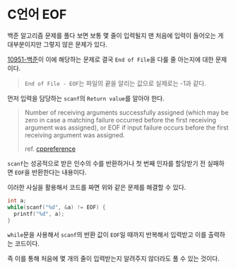 # C언어 EOF

백준 알고리즘 문제를 풀다 보면 보통 몇 줄이 입력될지 맨 처음에 입력이 들어오는 게 대부분이지만 그렇지 않은 문제가 있다.

[10951-백준](https://www.acmicpc.net/problem/10951)이 이에 해당하는 문제로 결국 `End of File`을 다룰 줄 아는지에 대한 문제이다.

> `End of File - EOF`는 파일의 끝을 알리는 값으로 실제로는 -1과 같다.

먼저 입력을 담당하는 `scanf`의 `Return value`를 알아야 한다.

> Number of receiving arguments successfully assigned (which may be zero in case a matching failure occurred before the first receiving argument was assigned), or EOF if input failure occurs before the first receiving argument was assigned.
> 
> ref. [cppreference](https://en.cppreference.com/w/c/io/fscanf)

`scanf`는 성공적으로 받은 인수의 수를 반환하거나 첫 번째 인자를 할당받기 전 실패하면 `EOF`을 반환한다는 내용이다.

이러한 사실을 활용해서 코드를 짜면 위와 같은 문제를 해결할 수 있다.

``` c
int a;
while(scanf("%d", &a) != EOF) {
  printf("%d", a);
}
```

`while`문을 사용해서 `scanf`의 반환 값이 `EOF`일 때까지 반복해서 입력받고 이를 출력하는 코드이다.

즉 이를 통해 처음에 몇 개의 줄이 입력받는지 알려주지 않더라도 풀 수 있는 것이다.
